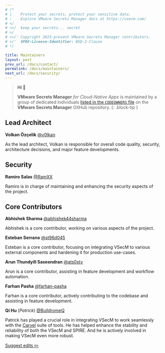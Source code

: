 ```yaml
---
# /*
# |    Protect your secrets, protect your sensitive data.
# :    Explore VMware Secrets Manager docs at https://vsecm.com/
# </
# <>/  keep your secrets... secret
# >/
# <>/' Copyright 2023-present VMware Secrets Manager contributors.
# >/'  SPDX-License-Identifier: BSD-2-Clause
# */

title: Maintainers
layout: post
prev_url: /docs/contact/
permalink: /docs/maintainers/
next_url: /docs/security/
---
```


> **Hi 👋**
>
> **VMware Secrets Manager** *for Cloud-Native Apps* is maintained by
> a group of dedicated individuals [listed in the `CODEOWNERS` file][codeowners]
> on the **VMware Secrets Manager** GitHub repository.
{: .block-tip }

## Lead Architect

**Volkan Özçelik** [@v0lkan](https://github.com/v0lkan)

As the lead architect, Volkan is responsible for overall code quality,
security, architecture decisions, and major feature developments.

## Security

**Ramiro Salas** [@RamXX](https://github.com/RamXX)

Ramiro is in charge of maintaining and enhancing the security aspects of the
project.

## Core Contributors

**Abhishek Sharma** [@abhishek44sharma](https://github.com/abhishek44sharma)

Abhishek is a core contributor, working on various aspects of the project.

**Esteban Serrano** [@st96d045](https://github.com/st96d045)

Esteban is a core contributor, focusing on integrating VSecM to various
external components and hardening it for production use-cases.

**Arun Thundyill Saseendran** [@ats0stv](https://github.com/ats0stv)

Arun is a core contributor, assisting in feature development and workflow
automation.

**Farhan Pasha** [@farhan-pasha](https://github.com/farhan-pasha)

Farhan is a core contributor, actively contributing to the codebase and
assisting in feature development.

**Qi Hu** (*Patrick*) [@BulldromeQ](https://github.com/BulldromeQ)

Patrick has played a crucial role in integrating VSecM to work seamlessly with 
the [Carvel](https://carvel.dev) suite of tools. He has helped enhance the 
stability and reliability of both the VSecM and SPIRE. And he is actively 
involved in making VSecM even more robust.

[codeowners]: https://github.com/vmware-tanzu/secrets-manager/blob/main/CODEOWNERS "VMware Secrets Manager CODEOWNERS"

<p class="github-button">
    <a href="https://github.com/vmware-tanzu/secrets-manager/blob/main/docs/_pages/0003-maintainers.md">
        Suggest edits ✏️
    </a>
</p>